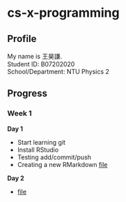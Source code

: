 # cs-x-programming

## Profile

My name is 王昊謙. <br>
Student ID: B07202020 <br>
School/Department: NTU Physics 2<br>


## Progress

### Week 1

**Day 1**
- Start learning git
- Install RStudio
- Testing add/commit/push
- Creating a new RMarkdown [file](https://fhcwcsy.github.io/data_science_programming/week_1/class_1.html)

**Day 2**
- [file](https://fhcwcsy.github.io/data_science_programming/week_1/day2/note.html)

